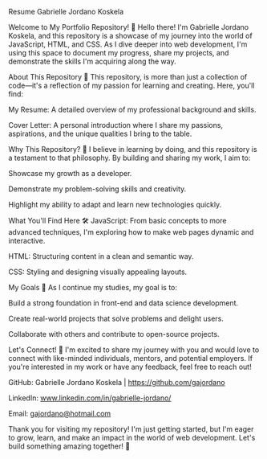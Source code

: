 Resume Gabrielle Jordano Koskela

Welcome to My Portfolio Repository! 👋
Hello there! I'm Gabrielle Jordano Koskela, and this repository is a showcase of my journey into the world of JavaScript, HTML, and CSS. As I dive deeper into web development, I'm using this space to document my progress, share my projects, and demonstrate the skills I'm acquiring along the way.

About This Repository 📂
This repository, is more than just a collection of code—it's a reflection of my passion for learning and creating. Here, you'll find:

My Resume: A detailed overview of my professional background and skills.

Cover Letter: A personal introduction where I share my passions, aspirations, and the unique qualities I bring to the table.

Why This Repository? 🚀
I believe in learning by doing, and this repository is a testament to that philosophy. By building and sharing my work, I aim to:

Showcase my growth as a developer.

Demonstrate my problem-solving skills and creativity.

Highlight my ability to adapt and learn new technologies quickly.

What You'll Find Here 🛠️
JavaScript: From basic concepts to more advanced techniques, I'm exploring how to make web pages dynamic and interactive.

HTML: Structuring content in a clean and semantic way.

CSS: Styling and designing visually appealing layouts.

My Goals 🌟
As I continue my studies, my goal is to:

Build a strong foundation in front-end and data science development.

Create real-world projects that solve problems and delight users.

Collaborate with others and contribute to open-source projects.

Let's Connect! 🤝
I'm excited to share my journey with you and would love to connect with like-minded individuals, mentors, and potential employers. If you're interested in my work or have any feedback, feel free to reach out!

GitHub: Gabrielle Jordano Koskela | https://github.com/gajordano

LinkedIn: www.linkedin.com/in/gabrielle-jordano/ 

Email: gajordano@hotmail.com

Thank you for visiting my repository! I'm just getting started, but I'm eager to grow, learn, and make an impact in the world of web development. Let's build something amazing together! 🚀
